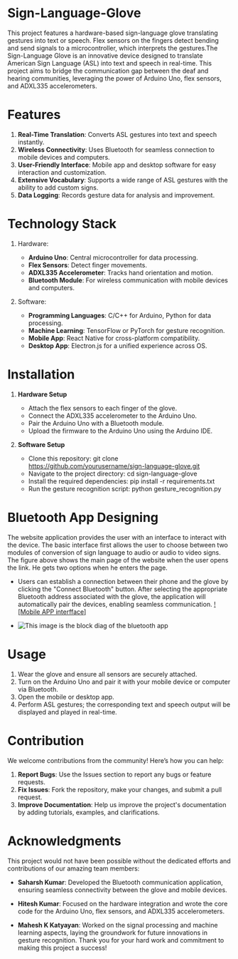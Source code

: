# Sign-Language-Glove
This project features a hardware-based sign-language glove translating gestures into text or speech. Flex sensors on the fingers detect bending and send signals to a microcontroller, which interprets the gestures.The Sign-Language Glove is an innovative device designed to translate American Sign Language (ASL) into text and speech in real-time. This project aims to bridge the communication gap between the deaf and hearing communities, leveraging the power of Arduino Uno, flex sensors, and ADXL335 accelerometers.

# Features
1. **Real-Time Translation**: Converts ASL gestures into text and speech instantly.
2. **Wireless Connectivity**: Uses Bluetooth for seamless connection to mobile devices and computers.
3. **User-Friendly Interface**: Mobile app and desktop software for easy interaction and customization.
4. **Extensive Vocabulary**: Supports a wide range of ASL gestures with the ability to add custom signs.
5. **Data Logging**: Records gesture data for analysis and improvement.
   
# Technology Stack
1. Hardware:
    - **Arduino Uno**: Central microcontroller for data processing.
    * **Flex Sensors**: Detect finger movements.
    + **ADXL335 Accelerometer**: Tracks hand orientation and motion.
    - **Bluetooth Module**: For wireless communication with mobile devices and computers.

2. Software:
    - **Programming Languages**: C/C++ for Arduino, Python for data processing.
    * **Machine Learning**: TensorFlow or PyTorch for gesture recognition.
    + **Mobile App**: React Native for cross-platform compatibility.
    - **Desktop App**: Electron.js for a unified experience across OS.
       
# Installation
1. **Hardware Setup**
    - Attach the flex sensors to each finger of the glove.
    * Connect the ADXL335 accelerometer to the Arduino Uno.
    +  Pair the Arduino Uno with a Bluetooth module.
    - Upload the firmware to the Arduino Uno using the Arduino IDE.

2. **Software Setup**
    - Clone this repository: 
      git clone https://github.com/yourusername/sign-language-glove.git

     * Navigate to the project directory: 
       cd sign-language-glove

     + Install the required dependencies:
        pip install -r requirements.txt

     - Run the gesture recognition script:
        python gesture_recognition.py

# Bluetooth App Designing
The website application provides the user with an interface to interact with the device. The basic interface first allows the user to choose between two modules of conversion of sign language to audio or audio to video signs. The figure above shows the main page of the website when the user opens the link. He gets two options when he enters the page. 

+ Users can establish a connection between their phone and the glove by clicking the "Connect Bluetooth" button. After selecting the appropriate Bluetooth address associated with the glove, the application will automatically pair the devices, enabling seamless communication. [![Mobile APP interfface]](https://im.ge/i/m.KsHErY)

+ ![This image is the block diag of the bluetooth app](https://im.ge/i/b.KsHZNf)
  
# Usage
1. Wear the glove and ensure all sensors are securely attached.
2. Turn on the Arduino Uno and pair it with your mobile device or computer via Bluetooth.
3. Open the mobile or desktop app.
4. Perform ASL gestures; the corresponding text and speech output will be displayed and played in real-time.
   
# Contribution
We welcome contributions from the community! Here’s how you can help:

1. **Report Bugs**: Use the Issues section to report any bugs or feature requests.
2. **Fix Issues**: Fork the repository, make your changes, and submit a pull request.
3. **Improve Documentation**: Help us improve the project's documentation by adding tutorials, examples, and clarifications.

# Acknowledgments
This project would not have been possible without the dedicated efforts and contributions of our amazing team members:

+ **Saharsh Kumar**: Developed the Bluetooth communication application, ensuring seamless connectivity between the glove and mobile devices.
- **Hitesh Kumar**: Focused on the hardware integration and wrote the core code for the Arduino Uno, flex sensors, and ADXL335 accelerometers.
* **Mahesh K Katyayan**: Worked on the signal processing and machine learning aspects, laying the groundwork for future innovations in gesture recognition.
Thank you for your hard work and commitment to making this project a success!

